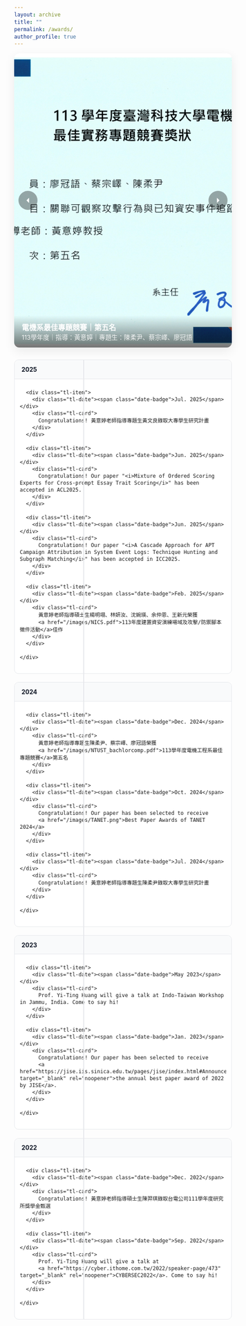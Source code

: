 ```yaml
---
layout: archive
title: ""
permalink: /awards/
author_profile: true
---
```



<style>
  :root{
    --green:#5CB85C;
    --text:#111827;
    --muted:#6b7280;
    --line:#e5e7eb;
    --card-bg:#ffffff;
    --card-border:#e5e7eb;
  }

  /* ====== SLIDER ====== */
  .hero-slider{
    position:relative;
    width:100%;
    height: min(65vh, 680px);
    border-radius: 12px;
    overflow:hidden;
    box-shadow: 0 8px 24px rgba(0,0,0,.08);
    margin-bottom: 1.75rem;
    background:#f3f4f6;
  }
  .hs-slide{
    position:absolute; inset:0;
    opacity:0; transition:opacity .6s ease;
    display:none; /* 非 active 不顯示，避免重疊 */
  }
  .hs-slide.active{ opacity:1; display:block; }
  .hs-slide img{
    width:100%; height:100%; object-fit:cover; display:block;
  }
  .hs-slide{ z-index: 0; }    
  .hs-caption{ z-index: 1; }     
  .hs-nav{ z-index: 3; }
  .hs-dots{ z-index: 4; }  

  .hs-caption{
    position:absolute; left:0; right:0; bottom:0;
    padding: .9rem 1.1rem;
    color:#fff;
    background: linear-gradient(0deg, rgba(0,0,0,.55), rgba(0,0,0,0));
  }
  .hs-title{ font-weight:700; font-size:1.05rem; }
  .hs-sub{ font-size:.9rem; opacity:.9; }

  .hs-dots{
    position:absolute; bottom:10px; left:50%; transform:translateX(-50%);
    display:flex; gap:.4rem; align-items:center; z-index:2;
  }
  .hs-dot{
    width:10px; height:10px; border-radius:9999px;
    background: rgba(255,255,255,.7); cursor:pointer;
    border: 2px solid rgba(0,0,0,.1);
  }
  .hs-dot.active{ background:#fff; }

  .hs-nav{
    position:absolute; top:50%; transform:translateY(-50%);
    width:44px; height:44px; border-radius:50%;
    border:none; background:rgba(0,0,0,.35); color:#fff;
    display:flex; align-items:center; justify-content:center;
    cursor:pointer; z-index:2;
  }
  .hs-nav:hover{ background:rgba(0,0,0,.5); }
  .hs-nav svg{ width:20px; height:20px; }
  .hs-nav.prev{ left:10px; }
  .hs-nav.next{ right:10px; }

  /* ====== TIMELINE ====== */
  .timeline{
    position:relative;
    padding-left:0;
    margin-top: 1.5rem;
  }
  .timeline::before{
    content:"";
    position:absolute;
    left: 160px;
    top:0; bottom:0;
    width:2px; background: var(--line);
  }

  .tl-year{
    margin: 1rem 0 1.2rem 0;
    border:1px solid var(--card-border);
    border-radius:10px;
    background:#fff;
    overflow:hidden;
  }
  .tl-year summary{
    list-style:none; cursor:pointer;
    padding: .8rem 1rem;
    font-weight:700; color:var(--text);
    background:#f9fafb;
  }
  .tl-year summary::-webkit-details-marker{ display:none; }
  .tl-year summary .meta{
    color: var(--muted); font-weight: 500; margin-left:.4rem; font-size:.95rem;
  }
  .tl-year[open] summary{ border-bottom:1px solid var(--card-border); }

  .tl-items{ padding: .5rem .75rem 1rem .75rem; }
  .tl-item{
    position:relative;
    display:grid; grid-template-columns: 160px 1fr; gap: 18px;
    padding: 14px 6px;
  }
  .tl-item:not(:last-child){ border-bottom:1px dashed var(--line); }

  .tl-item::before{
    content:"";
    position:absolute; left: 160px; top: 28px;
    transform: translate(-50%, -50%);
    width:12px; height:12px; border-radius:50%;
    background: var(--green); box-shadow: 0 0 0 3px #e8f7ec;
  }

  .tl-date{
    text-align:right; padding-right:18px;
    color:var(--muted);
    font-weight:700; white-space:nowrap;
  }
  .date-badge{
    display:inline-block; padding:2px 6px; border-radius:4px;
    background: var(--green); color:#fff; font-weight:700; font-size:12px;
  }

  .tl-card{
    background: var(--card-bg);
    border:1px solid var(--card-border);
    border-radius:10px;
    padding: 12px 14px;
  }
  .tl-card a{ color:#0ea5e9; text-decoration:none; }
  .tl-card a:hover{ text-decoration:underline; }

  @media (max-width: 720px){
    .timeline::before{ display:none; }
    .tl-item{ grid-template-columns: 1fr; }
    .tl-item::before{ display:none; }
    .tl-date{ text-align:left; padding:0 0 6px 0; }
  }
</style>

<!-- ========== SLIDER ========== -->
<div class="hero-slider" id="hero-slider" aria-label="Awards hero slider" data-interval="5000">
  <!-- slides -->
  <div class="hs-slide active" data-index="0">
    <img src="/images/NTUST_bachlorcomp-1.png" alt="113學年度電機工程系最佳專題競賽 第五名">
    <div class="hs-caption">
      <div class="hs-title">電機系最佳專題競賽｜第五名</div>
      <div class="hs-sub">113學年度｜指導：黃意婷｜專題生：陳柔尹、蔡宗嶧、廖冠語</div>
    </div>
  </div>
  <div class="hs-slide" data-index="1">
    <img src="/images/NICS-1_tmp.jpg" alt="資安演練場域與攻防腳本徵件 佳作">
    <div class="hs-caption">
      <div class="hs-title">資安演練場域與攻防腳本徵件｜佳作</div>
      <div class="hs-sub">113年度｜指導：黃意婷｜學生：楊明翊、林妍汝、沈婉瑛、余仲恩、王新元</div>
    </div>
  </div>
    <div class="hs-slide" data-index="2">
    <img src="/images/TANET.png" alt="TANET 2024 最佳論文獎">
    <div class="hs-caption">
      <div class="hs-title">基於大型語言模型的資料擴增技術在網路威脅情資的攻擊手法分類研究｜TANET 2024 最佳論文獎</div>
      <div class="hs-sub">113年｜指導：黃意婷｜學生：陳羿琪、陳怡安、李熹琳、黃意婷</div>
    </div>
  </div>

  <!-- 左右按鈕 -->
  <button class="hs-nav prev" type="button" aria-label="Previous slide">
    <svg viewBox="0 0 20 20" fill="currentColor"><path d="M12.5 4l-6 6 6 6"/></svg>
  </button>
  <button class="hs-nav next" type="button" aria-label="Next slide">
    <svg viewBox="0 0 20 20" fill="currentColor"><path d="M7.5 4l6 6-6 6"/></svg>
  </button>

  <!-- dots（JS 會自動產生） -->
  <div class="hs-dots" id="hs-dots" role="tablist" aria-label="Slider dots"></div>
</div>

<!-- ========== TIMELINE（年份可收合，預設全展開） ========== -->
<div class="timeline">

  <!-- 2025 -->
  <details class="tl-year" open>
    <summary>2025</summary>
    <div class="tl-items">

      <div class="tl-item">
        <div class="tl-date"><span class="date-badge">Jul. 2025</span></div>
        <div class="tl-card">
          Congratulations! 黃意婷老師指導專題生黃文良錄取大專學生研究計畫
        </div>
      </div>

      <div class="tl-item">
        <div class="tl-date"><span class="date-badge">Jun. 2025</span></div>
        <div class="tl-card">
          Congratulations! Our paper "<i>Mixture of Ordered Scoring Experts for Cross-prompt Essay Trait Scoring</i>" has been accepted in ACL2025.
        </div>
      </div>

      <div class="tl-item">
        <div class="tl-date"><span class="date-badge">Jun. 2025</span></div>
        <div class="tl-card">
          Congratulations! Our paper "<i>A Cascade Approach for APT Campaign Attribution in System Event Logs: Technique Hunting and Subgraph Matching</i>" has been accepted in ICC2025.
        </div>
      </div>

      <div class="tl-item">
        <div class="tl-date"><span class="date-badge">Feb. 2025</span></div>
        <div class="tl-card">
          黃意婷老師指導碩士生楊明翊、林妍汝、沈婉瑛、余仲恩、王新元榮獲
          <a href="/images/NICS.pdf">113年度建置資安演練場域及攻擊/防禦腳本徵件活動</a>佳作
        </div>
      </div>

    </div>
  </details>

  <!-- 2024 -->
  <details class="tl-year" open>
    <summary>2024</summary>
    <div class="tl-items">

      <div class="tl-item">
        <div class="tl-date"><span class="date-badge">Dec. 2024</span></div>
        <div class="tl-card">
          黃意婷老師指導專題生陳柔尹、蔡宗嶧、廖冠語榮獲 
          <a href="/images/NTUST_bachlorcomp.pdf">113學年度電機工程系最佳專題競賽</a>第五名
        </div>
      </div>

      <div class="tl-item">
        <div class="tl-date"><span class="date-badge">Oct. 2024</span></div>
        <div class="tl-card">
          Congratulations! Our paper has been selected to receive 
          <a href="/images/TANET.png">Best Paper Awards of TANET 2024</a>
        </div>
      </div>

      <div class="tl-item">
        <div class="tl-date"><span class="date-badge">Jul. 2024</span></div>
        <div class="tl-card">
          Congratulations! 黃意婷老師指導專題生陳柔尹錄取大專學生研究計畫
        </div>
      </div>

    </div>
  </details>

  <!-- 2023 -->
  <details class="tl-year" open>
    <summary>2023</summary>
    <div class="tl-items">

      <div class="tl-item">
        <div class="tl-date"><span class="date-badge">May 2023</span></div>
        <div class="tl-card">
          Prof. Yi-Ting Huang will give a talk at Indo-Taiwan Workshop in Jammu, India. Come to say hi!
        </div>
      </div>

      <div class="tl-item">
        <div class="tl-date"><span class="date-badge">Jan. 2023</span></div>
        <div class="tl-card">
          Congratulations! Our paper has been selected to receive 
          <a href="https://jise.iis.sinica.edu.tw/pages/jise/index.html#Announcements" target="_blank" rel="noopener">the annual best paper award of 2022 by JISE</a>.
        </div>
      </div>

    </div>
  </details>

  <!-- 2022 -->
  <details class="tl-year" open>
    <summary>2022</summary>
    <div class="tl-items">

      <div class="tl-item">
        <div class="tl-date"><span class="date-badge">Dec. 2022</span></div>
        <div class="tl-card">
          Congratulations! 黃意婷老師指導碩士生陳羿琪錄取台電公司111學年度研究所獎學金甄選
        </div>
      </div>

      <div class="tl-item">
        <div class="tl-date"><span class="date-badge">Sep. 2022</span></div>
        <div class="tl-card">
          Prof. Yi-Ting Huang will give a talk at 
          <a href="https://cyber.ithome.com.tw/2022/speaker-page/473" target="_blank" rel="noopener">CYBERSEC2022</a>. Come to say hi!
        </div>
      </div>

    </div>
  </details>

</div>

<script>
(function(){
  const slider = document.getElementById('hero-slider');
  if (!slider) return;

  const slides = slider.querySelectorAll('.hs-slide');
  const dotsWrap = document.getElementById('hs-dots');
  const interval = parseInt(slider.getAttribute('data-interval') || '5000', 10);
  let idx = 0;
  let timerId = null;

  /* 動態產生 dots */
  if (dotsWrap) {
    slides.forEach(function(_, i){
      const b = document.createElement('button');
      b.className = 'hs-dot' + (i === 0 ? ' active' : '');
      b.setAttribute('aria-label', 'Slide ' + (i+1));
      b.dataset.go = i;
      dotsWrap.appendChild(b);
    });
  }
  let dots = dotsWrap ? dotsWrap.querySelectorAll('.hs-dot') : [];

  function activate(n){
    slides[idx].classList.remove('active');
    if (dots[idx]) dots[idx].classList.remove('active');
    idx = (n + slides.length) % slides.length;
    slides[idx].classList.add('active');
    if (dots[idx]) dots[idx].classList.add('active');
  }

  function next(){ activate(idx + 1); }
  function prev(){ activate(idx - 1); }

  function schedule(){
    clear();
    if (document.hidden) return;
    timerId = setTimeout(function(){ next(); schedule(); }, interval);
  }
  function clear(){
    if (timerId){ clearTimeout(timerId); timerId = null; }
  }

  /* 事件委派：點擊 dots */
  if (dotsWrap) {
    dotsWrap.addEventListener('click', function(e){
      const btn = e.target.closest('.hs-dot');
      if (!btn) return;
      const go = parseInt(btn.dataset.go, 10);
      activate(go);
      schedule();
    });
  }

  /* 左右按鈕 */
  const btnPrev = slider.querySelector('.hs-nav.prev');
  const btnNext = slider.querySelector('.hs-nav.next');
  if (btnPrev) btnPrev.addEventListener('click', function(){ prev(); schedule(); });
  if (btnNext) btnNext.addEventListener('click', function(){ next(); schedule(); });

  /* 滑鼠暫停 / 離開繼續 */
  slider.addEventListener('mouseenter', clear);
  slider.addEventListener('mouseleave', schedule);

  /* 分頁可見性切換 */
  document.addEventListener('visibilitychange', function(){
    if (document.hidden) { clear(); }
    else { schedule(); }
  });

  schedule();
})();
</script>


